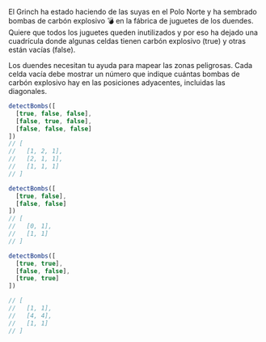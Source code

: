 El Grinch ha estado haciendo de las suyas en el Polo Norte y ha sembrado bombas de carbón explosivo 💣 en la fábrica de juguetes de los duendes. Quiere que todos los juguetes queden inutilizados y por eso ha dejado una cuadrícula donde algunas celdas tienen carbón explosivo (true) y otras están vacías (false).

Los duendes necesitan tu ayuda para mapear las zonas peligrosas. Cada celda vacía debe mostrar un número que indique cuántas bombas de carbón explosivo hay en las posiciones adyacentes, incluidas las diagonales.

```js
detectBombs([
  [true, false, false],
  [false, true, false],
  [false, false, false]
])
// [
//   [1, 2, 1],
//   [2, 1, 1],
//   [1, 1, 1]
// ]

detectBombs([
  [true, false],
  [false, false]
])
// [
//   [0, 1],
//   [1, 1]
// ]

detectBombs([
  [true, true],
  [false, false],
  [true, true]
])

// [
//   [1, 1],
//   [4, 4],
//   [1, 1]
// ]
```